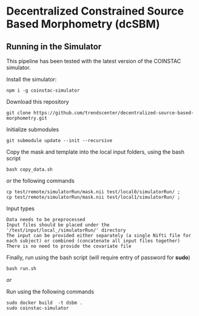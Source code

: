 # Decentralized Constrained Source Based Morphometry (dcSBM) 


## Running in the Simulator

This pipeline has been tested with the latest version of the COINSTAC simulator.


Install the simulator:

```
npm i -g coinstac-simulator
```

Download this repository

```
git clone https://github.com/trendscenter/decentralized-source-based-morphometry.git
```

Initialize submodules

```
git submodule update --init --recursive
```

Copy the mask and template into the local input folders, using the bash script

```
bash copy_data.sh
```

*or* the following commands

```
cp test/remote/simulatorRun/mask.nii test/local0/simulatorRun/ ;
cp test/remote/simulatorRun/mask.nii test/local1/simulatorRun/ ;
```

Input types
```
Data needs to be preprocessed
Input files should be placed under the '/test/input/local_/simulatorRun/' directory
The input can be provided either separately (a single Nifti file for each subject) or combined (concatenate all input files together) 
There is no need to provide the covariate file
```

Finally, run using the bash script (will require entry of password for **sudo**)

```
bash run.sh
```

*or*

Run using the following commands

```
sudo docker build  -t dsbm .
sudo coinstac-simulator
```


